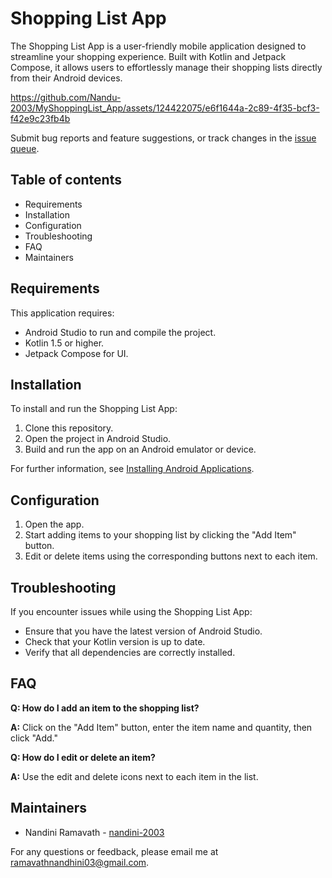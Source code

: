 # Shopping List App

The Shopping List App is a user-friendly mobile application designed to streamline your shopping experience. Built with Kotlin and Jetpack Compose, it allows users to effortlessly manage their shopping lists directly from their Android devices. 

https://github.com/Nandu-2003/MyShoppingList_App/assets/124422075/e6f1644a-2c89-4f35-bcf3-f42e9c23fb4b


Submit bug reports and feature suggestions, or track changes in the [issue queue](https://github.com/nandini-2003/MyShoppingList_App/issues).

## Table of contents

- Requirements
- Installation
- Configuration
- Troubleshooting
- FAQ
- Maintainers

## Requirements

This application requires:

- Android Studio to run and compile the project.
- Kotlin 1.5 or higher.
- Jetpack Compose for UI.


## Installation

To install and run the Shopping List App:

1. Clone this repository.
2. Open the project in Android Studio.
3. Build and run the app on an Android emulator or device.

For further information, see [Installing Android Applications](https://developer.android.com/studio/run).

## Configuration

1. Open the app.
2. Start adding items to your shopping list by clicking the "Add Item" button.
3. Edit or delete items using the corresponding buttons next to each item.

## Troubleshooting

If you encounter issues while using the Shopping List App:

- Ensure that you have the latest version of Android Studio.
- Check that your Kotlin version is up to date.
- Verify that all dependencies are correctly installed.

## FAQ

**Q: How do I add an item to the shopping list?**

**A:** Click on the "Add Item" button, enter the item name and quantity, then click "Add."

**Q: How do I edit or delete an item?**

**A:** Use the edit and delete icons next to each item in the list.

## Maintainers

- Nandini Ramavath - [nandini-2003](https://github.com/nandini-2003)

For any questions or feedback, please email me at [ramavathnandhini03@gmail.com](mailto:ramavathnandhini03@gmail.com).
